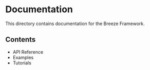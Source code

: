 # Documentation

This directory contains documentation for the Breeze Framework.

## Contents

- API Reference
- Examples
- Tutorials 